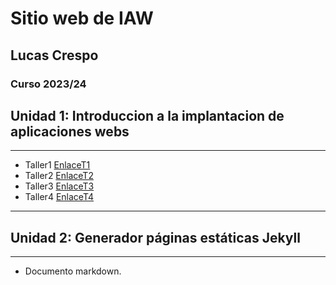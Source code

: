 # Sitio web de IAW
## Lucas Crespo
### Curso 2023/24 
## Unidad 1: Introduccion a la implantacion de aplicaciones webs
---
+ Taller1 [EnlaceT1](https://github.com/LucasCres/LucasCres.github.io/blob/main/Archivos/Unidad1/taller1.md)
+ Taller2 [EnlaceT2](https://github.com/LucasCres/LucasCres.github.io/blob/main/Archivos/Unidad1/Taller2.md)
+ Taller3 [EnlaceT3](https://github.com/LucasCres/LucasCres.github.io/blob/main/Archivos/Unidad1/taller3.md)
+ Taller4 [EnlaceT4](https://github.com/LucasCres/prueba-pr-asir)
---
## Unidad 2: Generador páginas estáticas Jekyll  
---
+ Documento markdown.


